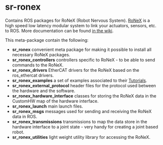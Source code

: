 sr-ronex
========

Contains ROS packages for RoNeX (Robot Nervous System). [RoNeX](http://www.shadowrobot.com/products/ronex/) is a high speed low latency modular system to link your actuators, sensors, etc. to ROS. More documentation can be found [in the wiki](https://github.com/shadow-robot/sr-ronex/wiki).

This meta-package contain the following:
 - **sr_ronex** convenient meta package for making it possible to install all necessary RoNeX packages.
 - **sr_ronex_controllers** controllers specific to RoNeX - to be able to send commands to the RoNeX.
 - **sr_ronex_drivers** EtherCAT drivers for the RoNeX based on the ros_ethercat drivers.
 - **sr_ronex_examples** a set of examples associated to their [Tutorials](https://github.com/shadow-robot/sr-ronex/wiki/Tutorials).
 - **sr_ronex_external_protocol** header files for the protocol used between the hardware and the software.
 - **sr_ronex_hardware_interface** classes for storing the RoNeX data in the CustomHW map of the hardware interface.
 - **sr_ronex_launch** main launch files.
 - **sr_ronex_msgs** messages used for sending and receiving the RoNeX data in ROS.
 - **sr_ronex_transmissions** transmissions to map the data store in the hardware interface to a joint state - very handy for creating a joint based robot.
 - **sr_ronex_utilities** light weight utility library for accessing the RoNeX.
